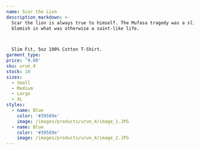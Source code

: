 ```yaml
---
name: Scar the Lion
description_markdown: >-
  Scar the lion is always true to himself. The Mufasa tragedy was a slight
  blemish in what was otherwise a saint-like life.



  Slim Fit, 5oz 100% Cotton T-Shirt.
garment_type:
price: '9.00'
sku: urun_4
stock: 10
sizes:
  - Small
  - Medium
  - Large
  - XL
styles:
  - name: Blue
    color: '#39589e'
    image: /images/products/urun_4/image_1.JPG
  - name: Blue
    color: '#39589e'
    image: /images/products/urun_4/image_2.JPG
---
```

